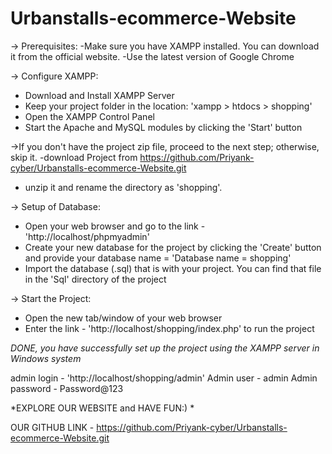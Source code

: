# Urbanstalls-ecommerce-Website
-> Prerequisites:
-Make sure you have XAMPP installed. You can download it from the official website.
-Use the latest version of Google Chrome

-> Configure XAMPP:
- Download and Install XAMPP Server
- Keep your project folder in the location: 'xampp > htdocs > shopping'
- Open the XAMPP Control Panel
- Start the Apache and MySQL modules by clicking the 'Start' button

->If you don't have the project zip file, proceed to the next step; otherwise, skip it. 
-download Project from https://github.com/Priyank-cyber/Urbanstalls-ecommerce-Website.git
- unzip it and rename the directory as 'shopping'.

-> Setup of Database:
- Open your web browser and go to the link - 'http://localhost/phpmyadmin' 
- Create your new database for the project by clicking the 'Create' button
  and provide your database name = 'Database name = shopping'
- Import the database (.sql) that is with your project. You can find that file 
  in the 'Sql' directory of the project

-> Start the Project:
- Open the new tab/window of your web browser
- Enter the link - 'http://localhost/shopping/index.php' to run the project

*DONE, you have successfully set up the project using the XAMPP server in 
 Windows system*

admin login - 'http://localhost/shopping/admin' 
Admin user - admin
Admin password - Password@123

*EXPLORE OUR WEBSITE and HAVE FUN:) *

OUR GITHUB LINK - https://github.com/Priyank-cyber/Urbanstalls-ecommerce-Website.git 
